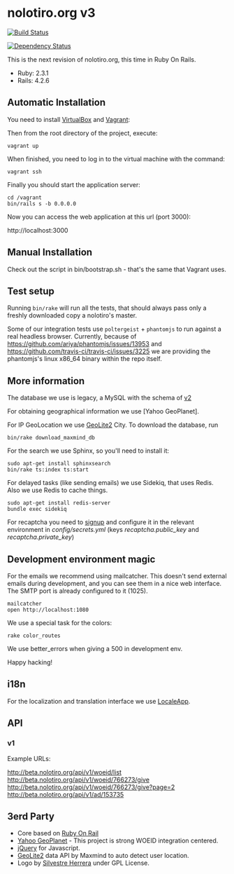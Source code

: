# nolotiro.org v3

[![Build Status](https://travis-ci.org/alabs/nolotiro.org.png?branch=master)](https://travis-ci.org/alabs/nolotiro.org)

[![Dependency Status](https://gemnasium.com/alabs/nolotiro.org.svg)](https://gemnasium.com/alabs/nolotiro.org)

This is the next revision of nolotiro.org, this time in Ruby On Rails.

* Ruby: 2.3.1
* Rails: 4.2.6

## Automatic Installation

You need to install [VirtualBox](https://www.virtualbox.org/) and [Vagrant](https://www.vagrantup.com/):

Then from the root directory of the project, execute:

```
vagrant up
 ```

When finished, you need to log in to the virtual machine with the command:

```
vagrant ssh

```


Finally you should start the application server:
```
cd /vagrant
bin/rails s -b 0.0.0.0
```

Now you can access the web application at this url (port 3000):

http://localhost:3000


## Manual Installation

Check out the script in bin/bootstrap.sh - that's the same that Vagrant uses.


## Test setup

Running `bin/rake` will run all the tests, that should always pass only a
freshly downloaded copy a nolotiro's master.

Some of our integration tests use `poltergeist` + `phantomjs` to run against a
real headless browser. Currently, because of
https://github.com/ariya/phantomjs/issues/13953 and
https://github.com/travis-ci/travis-ci/issues/3225 we are providing the
phantomjs's linux x86_64 binary within the repo itself.


## More information

The database we use is legacy, a MySQL with the schema of [v2](https://github.com/alabs/nolotiro)

For obtaining geographical information we use [Yahoo GeoPlanet].

For IP GeoLocation we use [GeoLite2] City. To download the database, run

```
bin/rake download_maxmind_db
```

For the search we use Sphinx, so you'll need to install it:

```
sudo apt-get install sphinxsearch
bin/rake ts:index ts:start
```

For delayed tasks (like sending emails) we use Sidekiq, that uses Redis. Also we use Redis to cache things.

```
sudo apt-get install redis-server
bundle exec sidekiq
```

For recaptcha you need to [signup](https://www.google.com/recaptcha/admin/create)
and configure it in the relevant environment in *config/secrets.yml* (keys
*recaptcha.public_key* and *recaptcha.private_key*)

## Development environment magic

For the emails we recommend using mailcatcher. This doesn't send external emails during
development, and you can see them in a nice web interface. The SMTP port is
already configured to it (1025).

```
mailcatcher
open http://localhost:1080
```

We use a special task for the colors: 

```
rake color_routes
```

We use better_errors when giving a 500 in development env.

Happy hacking!

## i18n

For the localization and translation interface we use [LocaleApp](http://accounts.localeapp.com/projects/6872).

## API

### v1

Example URLs:

http://beta.nolotiro.org/api/v1/woeid/list
http://beta.nolotiro.org/api/v1/woeid/766273/give
http://beta.nolotiro.org/api/v1/woeid/766273/give?page=2
http://beta.nolotiro.org/api/v1/ad/153735

## 3erd Party

* Core based on [Ruby On Rail](http://rubyonrails.org/)
* [Yahoo GeoPlanet](http://developer.yahoo.com/geo/geoplanet/) - This project is strong WOEID integration centered.
* [jQuery](http://jquery.com/) for Javascript.
* [GeoLite2][] data API by Maxmind to auto detect user location.
* Logo by [Silvestre Herrera](http://www.silvestre.com.ar/) under GPL License.

[Geolite2]: https://dev.maxmind.com/geoip/geoip2/geolite2/
